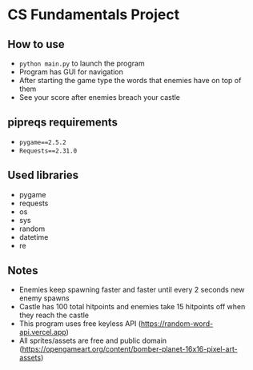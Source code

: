 # CS Fundamentals Project
## How to use
- `python main.py` to launch the program
- Program has GUI for navigation
- After starting the game type the words that enemies have on top of them
- See your score after enemies breach your castle

## pipreqs requirements
- `pygame==2.5.2`
- `Requests==2.31.0`

## Used libraries
- pygame
- requests
- os
- sys
- random
- datetime
- re

## Notes
- Enemies keep spawning faster and faster until every 2 seconds new enemy spawns
- Castle has 100 total hitpoints and enemies take 15 hitpoints off when they reach the castle
- This program uses free keyless API (https://random-word-api.vercel.app)
- All sprites/assets are free and public domain (https://opengameart.org/content/bomber-planet-16x16-pixel-art-assets)

